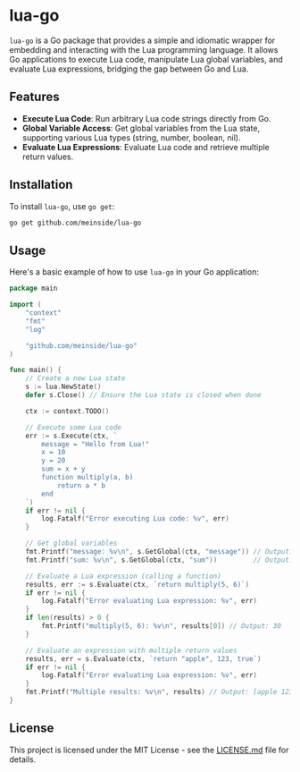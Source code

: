# lua-go

`lua-go` is a Go package that provides a simple and idiomatic wrapper for embedding and interacting with the Lua programming language. It allows Go applications to execute Lua code, manipulate Lua global variables, and evaluate Lua expressions, bridging the gap between Go and Lua.

## Features

- **Execute Lua Code**: Run arbitrary Lua code strings directly from Go.
- **Global Variable Access**: Get global variables from the Lua state, supporting various Lua types (string, number, boolean, nil).
- **Evaluate Lua Expressions**: Evaluate Lua code and retrieve multiple return values.

## Installation

To install `lua-go`, use `go get`:

```bash
go get github.com/meinside/lua-go
```

## Usage

Here's a basic example of how to use `lua-go` in your Go application:

```go
package main

import (
	"context"
	"fmt"
	"log"

	"github.com/meinside/lua-go"
)

func main() {
	// Create a new Lua state
	s := lua.NewState()
	defer s.Close() // Ensure the Lua state is closed when done

	ctx := context.TODO()

	// Execute some Lua code
	err := s.Execute(ctx, `
		message = "Hello from Lua!"
		x = 10
		y = 20
		sum = x + y
		function multiply(a, b)
			return a * b
		end
	`)
	if err != nil {
		log.Fatalf("Error executing Lua code: %v", err)
	}

	// Get global variables
	fmt.Printf("message: %v\n", s.GetGlobal(ctx, "message")) // Output: Hello from Lua!
	fmt.Printf("sum: %v\n", s.GetGlobal(ctx, "sum"))         // Output: 30

	// Evaluate a Lua expression (calling a function)
	results, err := s.Evaluate(ctx, `return multiply(5, 6)`)
	if err != nil {
		log.Fatalf("Error evaluating Lua expression: %v", err)
	}
	if len(results) > 0 {
		fmt.Printf("multiply(5, 6): %v\n", results[0]) // Output: 30
	}

	// Evaluate an expression with multiple return values
	results, err = s.Evaluate(ctx, `return "apple", 123, true`)
	if err != nil {
		log.Fatalf("Error evaluating Lua expression: %v", err)
	}
	fmt.Printf("Multiple results: %v\n", results) // Output: [apple 123 true]
}
```

## License

This project is licensed under the MIT License - see the [LICENSE.md](LICENSE.md) file for details.

